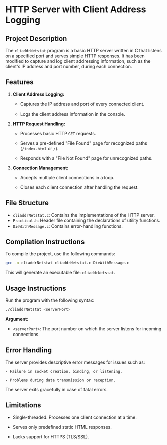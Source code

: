# HTTP Server with Client Address Logging

## Project Description
The ``cliaddrNetstat`` program is a basic HTTP server written in C that listens on a specified port and serves simple HTTP responses. It has been modified to capture and log client addressing information, such as the client's IP address and port number, during each connection.

## Features

1. **Client Address Logging:**

    - Captures the IP address and port of every connected client.
    
    - Logs the client address information in the console.

2. **HTTP Request Handling:**

    - Processes basic HTTP ``GET`` requests.
    
    - Serves a pre-defined "File Found" page for recognized paths (``/index.html`` or ``/``).
    
    - Responds with a "File Not Found" page for unrecognized paths.

3. **Connection Management:**

    - Accepts multiple client connections in a loop.
    
    - Closes each client connection after handling the request.

## File Structure
- ``cliaddrNetstat.c``: Contains the implementations of the HTTP server.
- ``Practical.h``: Header file containing the declarations of utility functions.
- ``DieWithMessage.c``: Contains error-handling functions.

## Compilation Instructions
To compile the project, use the following commands:
~~~ bash
gcc -o cliaddrNetstat cliaddrNetstat.c DieWithMessage.c
~~~
This will generate an executable file: ``cliaddrNetstat``.

## Usage Instructions

Run the program with the following syntax:
~~~bash
./cliaddrNetstat <serverPort>
~~~
**Argument:**

- ``<serverPort>``: The port number on which the server listens for incoming connections.

## Error Handling
The server provides descriptive error messages for issues such as:

    - Failure in socket creation, binding, or listening.
    
    - Problems during data transmission or reception.

The server exits gracefully in case of fatal errors.

## Limitations
- Single-threaded: Processes one client connection at a time.

- Serves only predefined static HTML responses.

- Lacks support for HTTPS (TLS/SSL).

